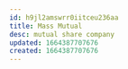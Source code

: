 ```yaml
---
id: h9jl2amswrr0iitceu236aa
title: Mass Mutual
desc: mutual share company
updated: 1664387707676
created: 1664387707676
---
```



